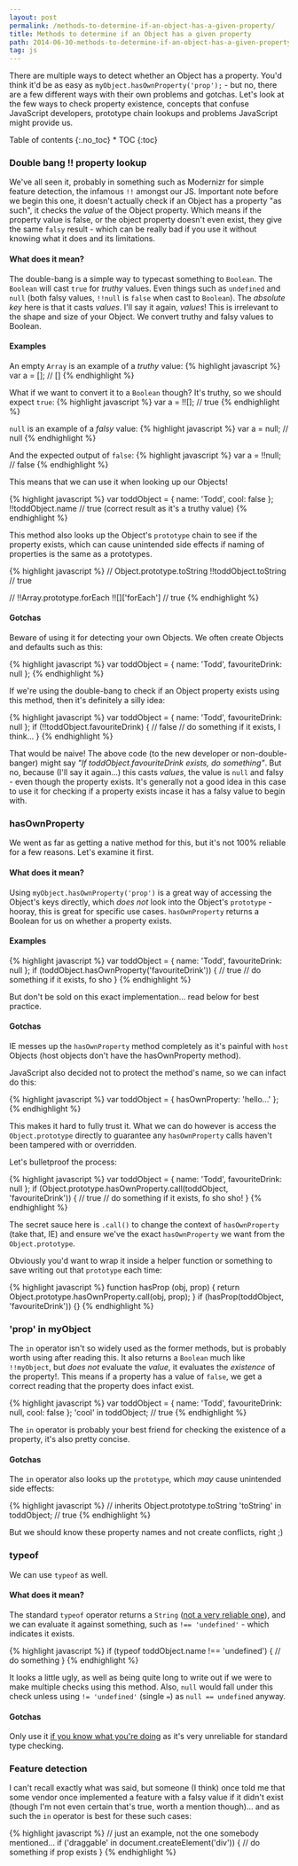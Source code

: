 ```yaml
---
layout: post
permalink: /methods-to-determine-if-an-object-has-a-given-property/
title: Methods to determine if an Object has a given property
path: 2014-06-30-methods-to-determine-if-an-object-has-a-given-property.md
tag: js
---
```


There are multiple ways to detect whether an Object has a property. You'd think it'd be as easy as `myObject.hasOwnProperty('prop');` - but no, there are a few different ways with their own problems and gotchas. Let's look at the few ways to check property existence, concepts that confuse JavaScript developers, prototype chain lookups and problems JavaScript might provide us.

<div class="toc" markdown="1">
<span class="gamma">Table of contents</span>
{:.no_toc}
* TOC
{:toc}
</div>

### Double bang !! property lookup
We've all seen it, probably in something such as Modernizr for simple feature detection, the infamous `!!` amongst our JS. Important note before we begin this one, it doesn't actually check if an Object has a property "as such", it checks the _value_ of the Object property. Which means if the property value is false, or the object property doesn't even exist, they give the same `falsy` result - which can be really bad if you use it without knowing what it does and its limitations.

#### What does it mean?

The double-bang is a simple way to typecast something to `Boolean`. The `Boolean` will cast `true` for _truthy_ values. Even things such as `undefined` and `null` (both falsy values, `!!null` is `false` when cast to `Boolean`). The _absolute key_ here is that it casts _values_. I'll say it again, _values_! This is irrelevant to the shape and size of your Object. We convert truthy and falsy values to Boolean.

#### Examples

An empty `Array` is an example of a _truthy_ value:
{% highlight javascript %}
var a = []; // []
{% endhighlight %}

What if we want to convert it to a `Boolean` though? It's truthy, so we should expect `true`:
{% highlight javascript %}
var a = !![]; // true
{% endhighlight %}

`null` is an example of a _falsy_ value:
{% highlight javascript %}
var a = null; // null
{% endhighlight %}

And the expected output of `false`:
{% highlight javascript %}
var a = !!null; // false
{% endhighlight %}

This means that we can use it when looking up our Objects!

{% highlight javascript %}
var toddObject = {
  name: 'Todd',
  cool: false
};
!!toddObject.name // true (correct result as it's a truthy value)
{% endhighlight %}

This method also looks up the Object's `prototype` chain to see if the property exists, which can cause unintended side effects if naming of properties is the same as a prototypes.

{% highlight javascript %}
// Object.prototype.toString
!!toddObject.toString // true

// !!Array.prototype.forEach
!![]['forEach'] // true
{% endhighlight %}

#### Gotchas

Beware of using it for detecting your own Objects. We often create Objects and defaults such as this:

{% highlight javascript %}
var toddObject = {
  name: 'Todd',
  favouriteDrink: null
};
{% endhighlight %}

If we're using the double-bang to check if an Object property exists using this method, then it's definitely a silly idea:

{% highlight javascript %}
var toddObject = {
  name: 'Todd',
  favouriteDrink: null
};
if (!!toddObject.favouriteDrink) { // false
  // do something if it exists, I think...
}
{% endhighlight %}

That would be naive! The above code (to the new developer or non-double-banger) might say _"If toddObject.favouriteDrink exists, do something"_. But no, because (I'll say it again...) this casts _values_, the value is `null` and falsy - even though the property exists. It's generally not a good idea in this case to use it for checking if a property exists incase it has a falsy value to begin with.

### hasOwnProperty

We went as far as getting a native method for this, but it's not 100% reliable for a few reasons. Let's examine it first.

#### What does it mean?
Using `myObject.hasOwnProperty('prop')` is a great way of accessing the Object's keys directly, which _does not_ look into the Object's `prototype` - hooray, this is great for specific use cases. `hasOwnProperty` returns a Boolean for us on whether a property exists.

#### Examples

{% highlight javascript %}
var toddObject = {
  name: 'Todd',
  favouriteDrink: null
};
if (toddObject.hasOwnProperty('favouriteDrink')) { // true
  // do something if it exists, fo sho
}
{% endhighlight %}

But don't be sold on this exact implementation... read below for best practice.

#### Gotchas

IE messes up the `hasOwnProperty` method completely as it's painful with `host` Objects (host objects don't have the hasOwnProperty method).

JavaScript also decided not to protect the method's name, so we can infact do this:

{% highlight javascript %}
var toddObject = {
  hasOwnProperty: 'hello...'
};
{% endhighlight %}

This makes it hard to fully trust it. What we can do however is access the `Object.prototype` directly to guarantee any `hasOwnProperty` calls haven't been tampered with or overridden. 

Let's bulletproof the process:

{% highlight javascript %}
var toddObject = {
  name: 'Todd',
  favouriteDrink: null
};
if (Object.prototype.hasOwnProperty.call(toddObject, 'favouriteDrink')) { // true
  // do something if it exists, fo sho sho!
}
{% endhighlight %}

The secret sauce here is `.call()` to change the context of `hasOwnProperty` (take that, IE) and ensure we've the exact `hasOwnProperty` we want from the `Object.prototype`.

Obviously you'd want to wrap it inside a helper function or something to save writing out that `prototype` each time:

{% highlight javascript %}
function hasProp (obj, prop) {
  return Object.prototype.hasOwnProperty.call(obj, prop);
}
if (hasProp(toddObject, 'favouriteDrink')) {}
{% endhighlight %}

### 'prop' in myObject

The `in` operator isn't so widely used as the former methods, but is probably worth using after reading this. It also returns a `Boolean` much like `!!myObject`, but _does not_ evaluate the _value_, it evaluates the _existence_ of the property!. This means if a property has a value of `false`, we get a correct reading that the property does infact exist.

{% highlight javascript %}
var toddObject = {
  name: 'Todd',
  favouriteDrink: null,
  cool: false
};
'cool' in toddObject; // true
{% endhighlight %}

The `in` operator is probably your best friend for checking the existence of a property, it's also pretty concise.

#### Gotchas

The `in` operator also looks up the `prototype`, which _may_ cause unintended side effects:

{% highlight javascript %}
// inherits Object.prototype.toString
'toString' in toddObject; // true
{% endhighlight %}

But we should know these property names and not create conflicts, right ;)

### typeof

We can use `typeof` as well.

#### What does it mean?

The standard `typeof` operator returns a `String` ([not a very reliable one](http://toddmotto.com/understanding-javascript-types-and-reliable-type-checking)), and we can evaluate it against something, such as `!== 'undefined'` - which indicates it exists.

{% highlight javascript %}
if (typeof toddObject.name !== 'undefined') {
  // do something
}
{% endhighlight %}

It looks a little ugly, as well as being quite long to write out if we were to make multiple checks using this method. Also, `null` would fall under this check unless using `!= 'undefined'` (single `=`) as `null == undefined` anyway.

#### Gotchas

Only use it [if you know what you're doing](http://toddmotto.com/understanding-javascript-types-and-reliable-type-checking) as it's very unreliable for standard type checking.

### Feature detection

I can't recall exactly what was said, but someone (I think) once told me that some  vendor once implemented a feature with a falsy value if it didn't exist (though I'm not even certain that's true, worth a mention though)... and as such the `in` operator is best for these such cases:

{% highlight javascript %}
// just an example, not the one somebody mentioned...
if ('draggable' in document.createElement('div')) {
  // do something if prop exists
}
{% endhighlight %}
